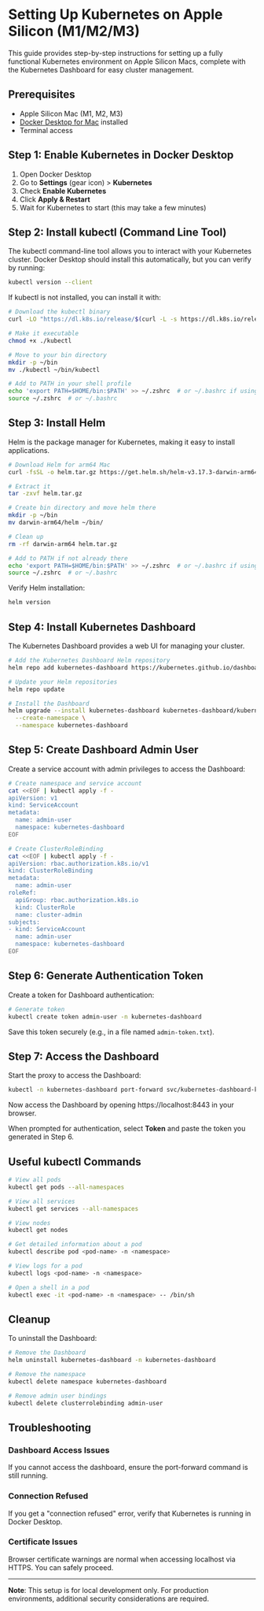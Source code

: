 # Setting Up Kubernetes on Apple Silicon (M1/M2/M3)

This guide provides step-by-step instructions for setting up a fully functional Kubernetes environment on Apple Silicon Macs, complete with the Kubernetes Dashboard for easy cluster management.

## Prerequisites

- Apple Silicon Mac (M1, M2, M3)
- [Docker Desktop for Mac](https://www.docker.com/products/docker-desktop/) installed
- Terminal access

## Step 1: Enable Kubernetes in Docker Desktop

1. Open Docker Desktop
2. Go to **Settings** (gear icon) > **Kubernetes**
3. Check **Enable Kubernetes**
4. Click **Apply & Restart**
5. Wait for Kubernetes to start (this may take a few minutes)

## Step 2: Install kubectl (Command Line Tool)

The kubectl command-line tool allows you to interact with your Kubernetes cluster. Docker Desktop should install this automatically, but you can verify by running:

```bash
kubectl version --client
```

If kubectl is not installed, you can install it with:

```bash
# Download the kubectl binary
curl -LO "https://dl.k8s.io/release/$(curl -L -s https://dl.k8s.io/release/stable.txt)/bin/darwin/arm64/kubectl"

# Make it executable
chmod +x ./kubectl

# Move to your bin directory
mkdir -p ~/bin
mv ./kubectl ~/bin/kubectl

# Add to PATH in your shell profile
echo 'export PATH=$HOME/bin:$PATH' >> ~/.zshrc  # or ~/.bashrc if using bash
source ~/.zshrc  # or ~/.bashrc
```

## Step 3: Install Helm

Helm is the package manager for Kubernetes, making it easy to install applications.

```bash
# Download Helm for arm64 Mac
curl -fsSL -o helm.tar.gz https://get.helm.sh/helm-v3.17.3-darwin-arm64.tar.gz

# Extract it
tar -zxvf helm.tar.gz

# Create bin directory and move helm there
mkdir -p ~/bin
mv darwin-arm64/helm ~/bin/

# Clean up
rm -rf darwin-arm64 helm.tar.gz

# Add to PATH if not already there
echo 'export PATH=$HOME/bin:$PATH' >> ~/.zshrc  # or ~/.bashrc if using bash
source ~/.zshrc  # or ~/.bashrc
```

Verify Helm installation:

```bash
helm version
```

## Step 4: Install Kubernetes Dashboard

The Kubernetes Dashboard provides a web UI for managing your cluster.

```bash
# Add the Kubernetes Dashboard Helm repository
helm repo add kubernetes-dashboard https://kubernetes.github.io/dashboard/

# Update your Helm repositories
helm repo update

# Install the Dashboard
helm upgrade --install kubernetes-dashboard kubernetes-dashboard/kubernetes-dashboard \
  --create-namespace \
  --namespace kubernetes-dashboard
```

## Step 5: Create Dashboard Admin User

Create a service account with admin privileges to access the Dashboard:

```bash
# Create namespace and service account
cat <<EOF | kubectl apply -f -
apiVersion: v1
kind: ServiceAccount
metadata:
  name: admin-user
  namespace: kubernetes-dashboard
EOF

# Create ClusterRoleBinding
cat <<EOF | kubectl apply -f -
apiVersion: rbac.authorization.k8s.io/v1
kind: ClusterRoleBinding
metadata:
  name: admin-user
roleRef:
  apiGroup: rbac.authorization.k8s.io
  kind: ClusterRole
  name: cluster-admin
subjects:
- kind: ServiceAccount
  name: admin-user
  namespace: kubernetes-dashboard
EOF
```

## Step 6: Generate Authentication Token

Create a token for Dashboard authentication:

```bash
# Generate token
kubectl create token admin-user -n kubernetes-dashboard
```

Save this token securely (e.g., in a file named `admin-token.txt`).

## Step 7: Access the Dashboard

Start the proxy to access the Dashboard:

```bash
kubectl -n kubernetes-dashboard port-forward svc/kubernetes-dashboard-kong-proxy 8443:443
```

Now access the Dashboard by opening https://localhost:8443 in your browser.

When prompted for authentication, select **Token** and paste the token you generated in Step 6.

## Useful kubectl Commands

```bash
# View all pods
kubectl get pods --all-namespaces

# View all services
kubectl get services --all-namespaces

# View nodes
kubectl get nodes

# Get detailed information about a pod
kubectl describe pod <pod-name> -n <namespace>

# View logs for a pod
kubectl logs <pod-name> -n <namespace>

# Open a shell in a pod
kubectl exec -it <pod-name> -n <namespace> -- /bin/sh
```

## Cleanup

To uninstall the Dashboard:

```bash
# Remove the Dashboard
helm uninstall kubernetes-dashboard -n kubernetes-dashboard

# Remove the namespace
kubectl delete namespace kubernetes-dashboard

# Remove admin user bindings
kubectl delete clusterrolebinding admin-user
```

## Troubleshooting

### Dashboard Access Issues
If you cannot access the dashboard, ensure the port-forward command is still running.

### Connection Refused
If you get a "connection refused" error, verify that Kubernetes is running in Docker Desktop.

### Certificate Issues
Browser certificate warnings are normal when accessing localhost via HTTPS. You can safely proceed.

---

**Note**: This setup is for local development only. For production environments, additional security considerations are required.
